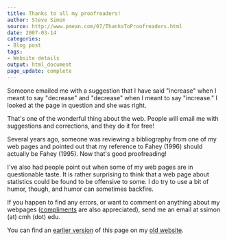 ```yaml
---
title: Thanks to all my proofreaders!
author: Steve Simon
source: http://www.pmean.com/07/ThanksToProofreaders.html
date: 2007-03-14
categories:
- Blog post
tags:
- Website details
output: html_document
page_update: complete
---
```


Someone emailed me with a suggestion that I have said "increase" when I meant to say "decrease" and "decrease" when I meant to say "increase." I looked at the page in question and she was right.

That's one of the wonderful thing about the web. People will email me with suggestions and corrections, and they do it for free!

Several years ago, someone was reviewing a bibliography from one of my web pages and pointed out that my reference to Fahey (1996) should actually be Fahey (1995). Now that's good proofreading!

I've also had people point out when some of my web pages are in questionable taste. It is rather surprising to think that a web page about statistics could be found to be offensive to some. I do try to use a bit of humor, though, and humor can sometimes backfire.

If you happen to find any errors, or want to comment on anything about my webpages ([compliments][sim3] are also appreciated), send me an email at ssimon (at) cmh (dot) edu.

You can find an [earlier version][sim1] of this page on my [old website][sim2].

[sim1]: http://www.pmean.com/07/ThanksToProofreaders.html
[sim2]: http://www.pmean.com
[sim3]: http://www.pmean.com/04/compliments.html
